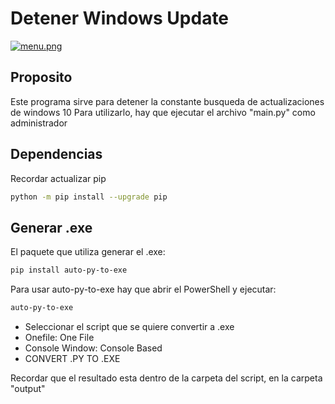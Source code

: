 # Detener Windows Update
[![menu.png](https://i.postimg.cc/K8kXbtLr/menu.png)](https://postimg.cc/VJ8ZBrKd)

## Proposito

Este programa sirve para detener la constante busqueda de actualizaciones de windows 10
Para utilizarlo, hay que ejecutar el archivo "main.py" como administrador

## Dependencias

Recordar actualizar pip
```sh
python -m pip install --upgrade pip
```

## Generar .exe

El paquete que utiliza generar el .exe:
```sh
pip install auto-py-to-exe
```

Para usar auto-py-to-exe hay que abrir el PowerShell y ejecutar:
```sh
auto-py-to-exe
```
- Seleccionar el script que se quiere convertir a .exe
- Onefile: One File
- Console Window: Console Based
- CONVERT .PY TO .EXE

Recordar que el resultado esta dentro de la carpeta del script,
en la carpeta "output"
